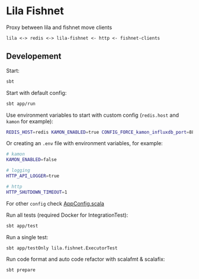 # Lila Fishnet

Proxy between lila and fishnet move clients

```
lila <-> redis <-> lila-fishnet <- http <- fishnet-clients
```

## Developement

Start:
```sh
sbt
```

Start with default config:
```sh
sbt app/run
```

Use environment variables to start with custom config (`redis.host` and `kamon` for example):
```sh
REDIS_HOST=redis KAMON_ENABLED=true CONFIG_FORCE_kamon_influxdb_port=8888 sbt app/run
```

Or creating an `.env` file with environment variables, for example:
```sh
# kamon
KAMON_ENABLED=false

# logging
HTTP_API_LOGGER=true

# http
HTTP_SHUTDOWN_TIMEOUT=1
```

For other `config` check [AppConfig.scala](https://github.com/lichess-org/lila-fishnet/blob/master/app/src/main/scala/AppConfig.scala)

Run all tests (required Docker for IntegrationTest):
```sh
sbt app/test
```

Run a single test:
```sh
sbt app/testOnly lila.fishnet.ExecutorTest
```

Run code format and auto code refactor with scalafmt & scalafix:
```sh
sbt prepare
```
